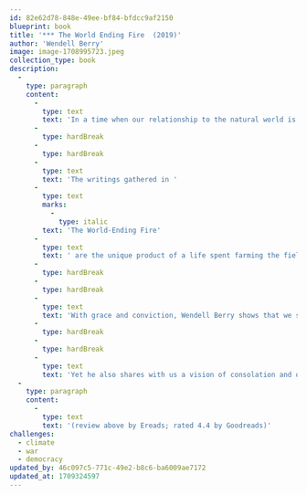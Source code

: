 ```yaml
---
id: 82e62d78-848e-49ee-bf84-bfdcc9af2150
blueprint: book
title: '*** The World Ending Fire  (2019)'
author: 'Wendell Berry'
image: image-1708995723.jpeg
collection_type: book
description:
  -
    type: paragraph
    content:
      -
        type: text
        text: 'In a time when our relationship to the natural world is ruled by the violence and greed of unbridled consumerism, Wendell Berry speaks out in these prescient essays, drawn from his fifty-year campaign on behalf of American lands and communities.'
      -
        type: hardBreak
      -
        type: hardBreak
      -
        type: text
        text: 'The writings gathered in '
      -
        type: text
        marks:
          -
            type: italic
        text: 'The World-Ending Fire'
      -
        type: text
        text: ' are the unique product of a life spent farming the fields of rural Kentucky with mules and horses, and of the rich, intimate knowledge of the land cultivated by this work. These are essays written in defiance of the false call to progress and in defense of local landscapes, essays that celebrate our cultural heritage, our history, and our home.'
      -
        type: hardBreak
      -
        type: hardBreak
      -
        type: text
        text: 'With grace and conviction, Wendell Berry shows that we simply cannot afford to succumb to the mass-produced madness that drives our global economy―the natural world will not allow it.'
      -
        type: hardBreak
      -
        type: hardBreak
      -
        type: text
        text: 'Yet he also shares with us a vision of consolation and of hope. We may be locked in an uneven struggle, but we can and must begin to treat our land, our neighbors, and ourselves with respect and care. As Berry urges, we must abandon arrogance and stand in awe.'
  -
    type: paragraph
    content:
      -
        type: text
        text: '(review above by Ereads; rated 4.4 by Goodreads)'
challenges:
  - climate
  - war
  - democracy
updated_by: 46c097c5-771c-49e2-b8c6-ba6009ae7172
updated_at: 1709324597
---
```

